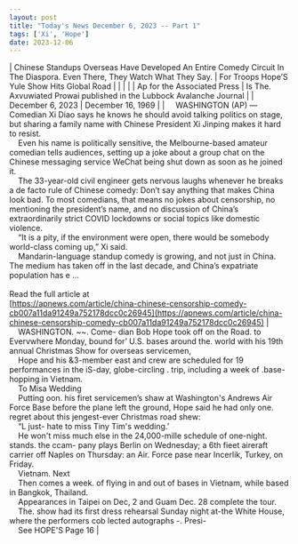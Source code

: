 ```yaml
---
layout: post
title: "Today's News December 6, 2023 -- Part 1"
tags: ['Xi', 'Hope']
date: 2023-12-06
---
```


| Chinese Standups Overseas Have Developed An Entire Comedy Circuit In The Diaspora. Even There, They Watch What They Say. | For Troops Hope’S Yule Show Hits  Global Road |
|  |  |
| Ap for the Associated Press | Is The. Axvuwiated Prowai published in the Lubbock Avalanche Journal |
| December 6, 2023 | December 16, 1969 |
| &nbsp;&nbsp;&nbsp;&nbsp;WASHINGTON (AP) — Comedian Xi Diao says he knows he should avoid talking politics on stage, but sharing a family name with Chinese President Xi Jinping makes it hard to resist.<br>&nbsp;&nbsp;&nbsp;&nbsp;Even his name is politically sensitive, the Melbourne-based amateur comedian tells audiences, setting up a joke about a group chat on the Chinese messaging service WeChat being shut down as soon as he joined it.<br>&nbsp;&nbsp;&nbsp;&nbsp;The 33-year-old civil engineer gets nervous laughs whenever he breaks a de facto rule of Chinese comedy: Don’t say anything that makes China look bad. To most comedians, that means no jokes about censorship, no mentioning the president’s name, and no discussion of China’s extraordinarily strict COVID lockdowns or social topics like domestic violence.<br>&nbsp;&nbsp;&nbsp;&nbsp;“It is a pity, if the environment were open, there would be somebody world-class coming up,” Xi said.<br>&nbsp;&nbsp;&nbsp;&nbsp;Mandarin-language standup comedy is growing, and not just in China. The medium has taken off in the last decade, and China’s expatriate population has e ...<br><br>Read the full article at<br>[https://apnews.com/article/china-chinese-censorship-comedy-cb007a11da91249a752178dcc0c26945](https://apnews.com/article/china-chinese-censorship-comedy-cb007a11da91249a752178dcc0c26945) | &nbsp;&nbsp;&nbsp;&nbsp;WASHINGTON. ~~. Come- dian Bob Hope took off on the Road. to Evervwhere Monday, bound for’ U.S. bases around the. world with his 19th annual Christmas Show for overseas servicemen,<br>&nbsp;&nbsp;&nbsp;&nbsp;Hope and his &3-member east and crew are scheduled for 19 performances in the iS-day, globe-circling . trip, including a week of .base- hopping in Vietnam.<br>&nbsp;&nbsp;&nbsp;&nbsp;To Misa Wedding<br>&nbsp;&nbsp;&nbsp;&nbsp;Putting oon. his  firet servicemen’s shaw at Washington's Andrews Air Force Base before the plane left the ground, Hope said he had only one. regret about this jengest-ever Christmas road shew:<br>&nbsp;&nbsp;&nbsp;&nbsp;“L just- hate to miss Tiny Tim's wedding.’<br>&nbsp;&nbsp;&nbsp;&nbsp;He won't miss much else in the 24,000-mille schedule of one-night. stands. the ccam- pany plays Berlin on Wednesday; a 6th fieet aireraft carrier off Naples on Thursday: an Air. Force pase near Incerlik, Turkey, on Friday.<br>&nbsp;&nbsp;&nbsp;&nbsp;Vietnam. Next<br>&nbsp;&nbsp;&nbsp;&nbsp;Then comes a week. of flying in and out of bases in Vietnam, while based in Bangkok, Thailand.<br>&nbsp;&nbsp;&nbsp;&nbsp;Appearances in Taipei on Dec, 2 and Guam Dec. 28 complete the tour.<br>&nbsp;&nbsp;&nbsp;&nbsp;The. show had its first dress rehearsal Sunday night at-the White House, where the performers cob lected autographs -. Presi-<br>&nbsp;&nbsp;&nbsp;&nbsp;See HOPE'S Page 16  |
